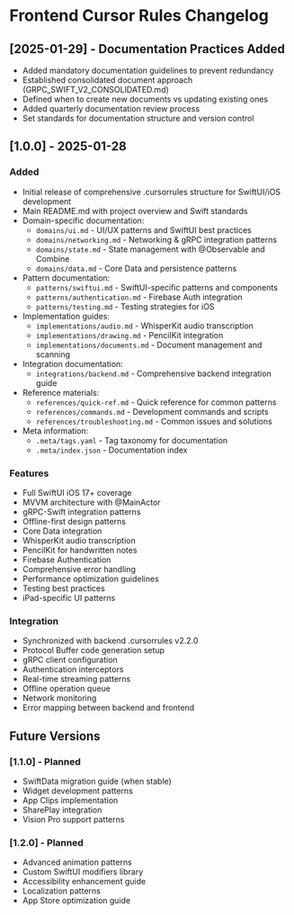 # Frontend Cursor Rules Changelog

## [2025-01-29] - Documentation Practices Added
- Added mandatory documentation guidelines to prevent redundancy
- Established consolidated document approach (GRPC_SWIFT_V2_CONSOLIDATED.md)
- Defined when to create new documents vs updating existing ones
- Added quarterly documentation review process
- Set standards for documentation structure and version control

## [1.0.0] - 2025-01-28

### Added
- Initial release of comprehensive .cursorrules structure for SwiftUI/iOS development
- Main README.md with project overview and Swift standards
- Domain-specific documentation:
  - `domains/ui.md` - UI/UX patterns and SwiftUI best practices
  - `domains/networking.md` - Networking & gRPC integration patterns
  - `domains/state.md` - State management with @Observable and Combine
  - `domains/data.md` - Core Data and persistence patterns
- Pattern documentation:
  - `patterns/swiftui.md` - SwiftUI-specific patterns and components
  - `patterns/authentication.md` - Firebase Auth integration
  - `patterns/testing.md` - Testing strategies for iOS
- Implementation guides:
  - `implementations/audio.md` - WhisperKit audio transcription
  - `implementations/drawing.md` - PencilKit integration
  - `implementations/documents.md` - Document management and scanning
- Integration documentation:
  - `integrations/backend.md` - Comprehensive backend integration guide
- Reference materials:
  - `references/quick-ref.md` - Quick reference for common patterns
  - `references/commands.md` - Development commands and scripts
  - `references/troubleshooting.md` - Common issues and solutions
- Meta information:
  - `.meta/tags.yaml` - Tag taxonomy for documentation
  - `.meta/index.json` - Documentation index

### Features
- Full SwiftUI iOS 17+ coverage
- MVVM architecture with @MainActor
- gRPC-Swift integration patterns
- Offline-first design patterns
- Core Data integration
- WhisperKit audio transcription
- PencilKit for handwritten notes
- Firebase Authentication
- Comprehensive error handling
- Performance optimization guidelines
- Testing best practices
- iPad-specific UI patterns

### Integration
- Synchronized with backend .cursorrules v2.2.0
- Protocol Buffer code generation setup
- gRPC client configuration
- Authentication interceptors
- Real-time streaming patterns
- Offline operation queue
- Network monitoring
- Error mapping between backend and frontend

## Future Versions

### [1.1.0] - Planned
- SwiftData migration guide (when stable)
- Widget development patterns
- App Clips implementation
- SharePlay integration
- Vision Pro support patterns

### [1.2.0] - Planned
- Advanced animation patterns
- Custom SwiftUI modifiers library
- Accessibility enhancement guide
- Localization patterns
- App Store optimization guide 